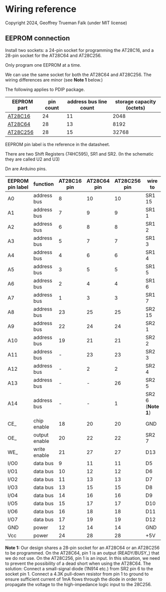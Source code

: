 # Wiring reference

Copyright 2024, Geoffrey Trueman Falk (under MIT license)

## EEPROM connection

Install two sockets: a 24-pin socket for programming the AT28C16, and a 28-pin socket for the AT28C64 and AT28C256.

Only program one EEPROM at a time.

 We can use the same socket for both the AT28C64 and AT28C256. The wiring differences are minor (see **Note 1** below.)

The following applies to PDIP package.

| EEPROM part | pin count | address bus line count | storage capacity (octets) |
|-------------|-----------|-------------------|-------------------|
| [AT28C16](/doc/AT28C16.pdf) | 24       | 11 | 2048 |
| [AT28C64](/doc/AT28C64.pdf) | 28      | 13  | 8192 |
| [AT28C256](/doc/AT28C256.pdf) | 28    | 15  | 32768 |

EEPROM pin label is the reference in the datasheet.

There are two Shift Registers (74HC595), SR1 and SR2. (In the schematic they are called U2 and U3)

D*n* are Arduino pins.

| EEPROM pin label | function | AT28C16 pin | AT28C64 pin | AT28C256 pin | wire to |
|--------|-------------|---------|--------------|--------------|---------------|
| A0     | address bus | 8 | 10 | 10 | SR1 15 | 
| A1   | address bus | 7 | 9 | 9 | SR1 1 | 
| A2   | address bus | 6 | 8 | 8 | SR1 2 | 
| A3    | address bus | 5 | 7 | 7| SR1 3 | 
| A4   | address bus | 4 | 6 | 6 | SR1 4 | 
| A5    | address bus | 3 | 5 | 5 | SR1 5 | 
| A6    | address bus | 2 | 4 | 4 | SR1 6 | 
| A7    | address bus | 1 | 3 | 3 | SR1 7 | 
| A8    | address bus | 23 | 25 | 25 | SR2 15  | 
| A9    | address bus | 22 | 24 | 24 | SR2 1 | 
| A10   | address bus | 19 | 21 | 21 | SR2 2 | 
| A11   | address bus | - | 23 | 23 | SR2 3 |
| A12   | address bus | - | 2 | 2 | SR2 4 |
| A13 | address bus | - | - | 26 | SR2 5 |
| A14 | address bus | - | - | 1 | SR2 6 (**Note 1**) |
| CE_ | chip enable | 18 | 20 | 20 | GND | 
| OE_ | output enable | 20 | 22 | 22 | SR2 7|
| WE_ | write enable | 21 | 27 | 27| D13 |
| I/O0 | data bus | 9 | 11 | 11 | D5 | 
| I/O1 | data bus | 10 | 12 | 12 | D6 | 
| I/O2 | data bus | 11 | 13 | 13 | D7 | 
| I/O3 | data bus | 13 | 15 | 15 | D8 | 
| I/O4 | data bus | 14 | 16 | 16 | D9 | 
| I/O5 | data bus | 15 | 17 | 17 | D10 | 
| I/O6 | data bus | 16 | 18 | 18 | D11 | 
| I/O7 | data bus | 17 | 19 | 19 | D12 | 
| GND | power | 12 | 14 | 14 | GND | 
| Vcc | power | 24 | 28 | 28 |  +5V | 

**Note 1:** Our design shares a 28-pin socket for an AT28C64 or an AT28C256 to be programmed. On the AT28C64, pin 1 is an output (READY/BUSY_) that we do not use. On the AT28C256, pin 1 is an input. In this situation, we need to prevent the possibility of a dead short when using the AT28C64. The solution: Connect a small-signal diode (1N914 etc.) from SR2 pin 6 to the socket pin 1. Connect a 4.3K pull-down resistor from pin 1 to ground to ensure sufficient current of 1mA flows through the diode in order to propagate the voltage to the high-impedance logic input to the 28C256.
 
